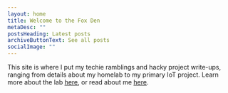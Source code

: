 ```yaml
---
layout: home
title: Welcome to the Fox Den
metaDesc: ""
postsHeading: Latest posts
archiveButtonText: See all posts
socialImage: ""
---
```

This site is where I put my techie ramblings and hacky project write-ups, ranging from details about my homelab to my primary IoT project. Learn more about the lab [here](#), or read about me [here](/pages/about-me).